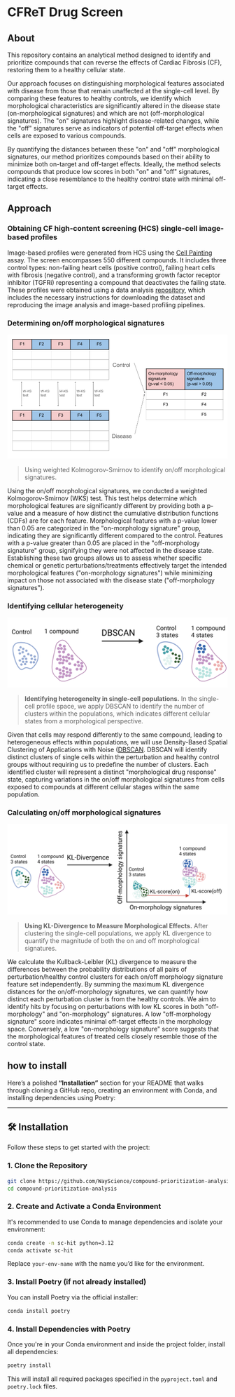 # CFReT Drug Screen

## About

This repository contains an analytical method designed to identify and prioritize compounds that can reverse the effects of Cardiac Fibrosis (CF), restoring them to a healthy cellular state.

Our approach focuses on distinguishing morphological features associated with disease from those that remain unaffected at the single-cell level.
By comparing these features to healthy controls, we identify which morphological characteristics are significantly altered in the disease state (on-morphological signatures) and which are not (off-morphological signatures).
The "on" signatures highlight disease-related changes, while the "off" signatures serve as indicators of potential off-target effects when cells are exposed to various compounds.

By quantifying the distances between these "on" and "off" morphological signatures, our method prioritizes compounds based on their ability to minimize both on-target and off-target effects.
Ideally, the method selects compounds that produce low scores in both "on" and "off" signatures, indicating a close resemblance to the healthy control state with minimal off-target effects.

## Approach

### Obtaining CF high-content screening (HCS) single-cell image-based profiles

Image-based profiles were generated from HCS using the [Cell Painting](https://www.nature.com/articles/nprot.2016.105) assay.
The screen encompasses 550 different compounds.
It includes three control types: non-failing heart cells (positive control), failing heart cells with fibrosis (negative control), and a transforming growth factor receptor inhibitor (TGFRi) representing a compound that deactivates the failing state.
These profiles were obtained using a data analysis [repository](https://github.com/WayScience/targeted_fibrosis_drug_screen), which includes the necessary instructions for downloading the dataset and reproducing the image analysis and image-based profiling pipelines.

### Determining on/off morphological signatures

![img](./figures/on-off_morphology_signatures.png)
>Using  weighted Kolmogorov-Smirnov to identify on/off morphological signatures.

Using the on/off morphological signatures, we conducted a weighted Kolmogorov-Smirnov (WKS) test.
This test helps determine which morphological features are significantly different by providing both a p-value and a measure of how distinct the cumulative distribution functions (CDFs) are for each feature.
Morphological features with a p-value lower than 0.05 are categorized in the "on-morphology signature" group, indicating they are significantly different compared to the control.
Features with a p-value greater than 0.05 are placed in the "off-morphology signature" group, signifying they were not affected in the disease state.
Establishing these two groups allows us to assess whether specific chemical or genetic perturbations/treatments effectively target the intended morphological features ("on-morphology signatures") while minimizing impact on those not associated with the disease state ("off-morphology signatures").

### Identifying cellular heterogeneity

![img](./figures/DBSCAN.png)
>**Identifying heterogeneity in single-cell populations.** In the single-cell profile space, we apply DBSCAN to identify the number of clusters within the populations, which indicates different cellular states from a morphological perspective.

Given that cells may respond differently to the same compound, leading to heterogeneous effects within populations, we will use Density-Based Spatial Clustering of Applications with Noise ([DBSCAN](https://scikit-learn.org/stable/modules/generated/sklearn.cluster.DBSCAN.html).
DBSCAN will identify distinct clusters of single cells within the perturbation and healthy control groups without requiring us to predefine the number of clusters.
Each identified cluster will represent a distinct "morphological drug response" state, capturing variations in the on/off morphological signatures from cells exposed to compounds at different cellular stages within the same population.

### Calculating on/off morphological signatures

![img](./figures/KL-div.png)
>**Using KL-Divergence to Measure Morphological Effects.** After clustering the single-cell populations, we apply KL divergence to quantify the magnitude of both the on and off morphological signatures.

We  calculate the Kullback-Leibler (KL) divergence to measure the differences between the probability distributions of all pairs of perturbation/healthy control clusters for each on/off morphology signature feature set independently.
By summing the maximum KL divergence distances for the on/off-morphology signatures, we can quantify how distinct each perturbation cluster is from the healthy controls.
We aim to identify hits by focusing on perturbations with low KL scores in both "off-morphology" and "on-morphology" signatures. A low "off-morphology signature" score indicates minimal off-target effects in the morphology space.
Conversely, a low "on-morphology signature" score suggests that the morphological features of treated cells closely resemble those of the control state.

## how to install

Here’s a polished **“Installation”** section for your README that walks through cloning a GitHub repo, creating an environment with Conda, and installing dependencies using Poetry:

---

## 🛠️ Installation

Follow these steps to get started with the project:

### 1. Clone the Repository

```bash
git clone https://github.com/WayScience/compound-prioritization-analysis.git
cd compound-prioritization-analysis
```

### 2. Create and Activate a Conda Environment

It's recommended to use Conda to manage dependencies and isolate your environment:

```bash
conda create -n sc-hit python=3.12
conda activate sc-hit
```

Replace `your-env-name` with the name you’d like for the environment.

### 3. Install Poetry (if not already installed)

You can install Poetry via the official installer:

```bash
conda install poetry
```

### 4. Install Dependencies with Poetry

Once you're in your Conda environment and inside the project folder, install all dependencies:

```bash
poetry install
```

This will install all required packages specified in the `pyproject.toml` and `poetry.lock` files.
